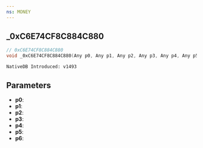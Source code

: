 ```yaml
---
ns: MONEY
---
```

## _0xC6E74CF8C884C880

```c
// 0xC6E74CF8C884C880
void _0xC6E74CF8C884C880(Any p0, Any p1, Any p2, Any p3, Any p4, Any p5, Any p6);
```

```
NativeDB Introduced: v1493
```

## Parameters
* **p0**:
* **p1**:
* **p2**:
* **p3**:
* **p4**:
* **p5**:
* **p6**:
